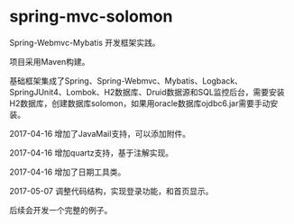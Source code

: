# spring-mvc-solomon

Spring-Webmvc-Mybatis 开发框架实践。

项目采用Maven构建。

基础框架集成了Spring、Spring-Webmvc、Mybatis、Logback、SpringJUnit4、Lombok、H2数据库、Druid数据源和SQL监控后台，需要安装H2数据库，创建数据库solomon，如果用oracle数据库ojdbc6.jar需要手动安装。

2017-04-16 增加了JavaMail支持，可以添加附件。

2017-04-16 增加quartz支持，基于注解实现。

2017-04-16 增加了日期工具类。

2017-05-07 调整代码结构，实现登录功能，和首页显示。

后续会开发一个完整的例子。

